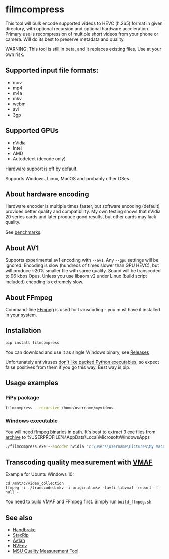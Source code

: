 # filmcompress

This tool will bulk encode supported videos to HEVC (h.265) format in given directory, with optional recursion
and optional hardware acceleration. Primary use is recompression of multiple short videos from your phone or 
camera. Will do its best to preserve metadata and quality.

WARNING: This tool is still in beta, and it replaces existing files. Use at your own risk.

## Supported input file formats:

* mov
* mp4
* m4a
* mkv
* webm
* avi
* 3gp

## Supported GPUs

* nVidia
* Intel
* AMD
* Autodetect (decode only)

Hardware support is off by default.

Supports Windows, Linux, MacOS and probably other OSes.

## About hardware encoding

Hardware encoder is multiple times faster, but software encoding (default) provides better quality and compatibility.
My own testing shows that nVidia 20 series cards and later produce good results, but other cards may lack quality.

See [benchmarks](benchmarks.md).

## About AV1

Supports experimental av1 encoding with `--av1`. Any `--gpu` settings will be ignored. Encoding is slow (hundreds of
times slower than GPU HEVC), but will produce ~20% smaller file with same quality. Sound will be transcoded to 96 kbps
Opus. Unless you use libaom v2 under Linux (build script included) encoding is extremely slow.

## About FFmpeg

Command-line [FFmpeg](https://ffmpeg.org/) is used for transcoding - you must have it installed in your system.

## Installation

```sh
pip install filmcompress
```

You can download and use it as single Windows binary, see [Releases](https://github.com/varnav/filmcompress/releases/)

Unfortunately antiviruses [don't like packed Python executables](https://github.com/pyinstaller/pyinstaller/issues?q=is%3Aissue+virus), so expect false positives from them if you go this way. Best way is pip.

## Usage examples

### PiPy package

```sh
filmcompress --recursive /home/username/myvideos
```

### Windows executable

You will need [ffmpeg binaries](https://www.gyan.dev/ffmpeg/builds/) in path. It's best to
extract 3 exe files from [archive](https://www.gyan.dev/ffmpeg/builds/ffmpeg-git-essentials.7z) to %USERPROFILE%\AppData\Local\Microsoft\WindowsApps

```cmd
./filmcompress.exe --encoder nvidia "c:\Users\username\Pictures\My Vacation"
```

## Transcoding quality measurement with [VMAF](https://github.com/Netflix/vmaf/blob/master/resource/doc/ffmpeg.md)

Example for Ubuntu Windows 10:

```
cd /mnt/c/video_collection
ffmpeg -i ./transcoded.mkv -i original.mkv -lavfi libvmaf -report -f null -
```

You need to build VMAF and FFmpeg first. Simply run `build_ffmpeg.sh`.

## See also

* [Handbrake](https://handbrake.fr/)
* [StaxRip](https://github.com/staxrip/staxrip/)
* [Av1an](https://github.com/master-of-zen/Av1an)
* [NVEnv](https://github.com/rigaya/NVEnc)
* [MSU Quality Measurement Tool](http://www.compression.ru/video/quality_measure/)